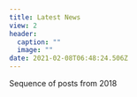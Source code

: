 ```yaml
---
title: Latest News
view: 2
header:
  caption: ""
  image: ""
date: 2021-02-08T06:48:24.506Z
---
```

Sequence of posts from 2018